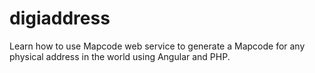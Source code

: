 # digiaddress
Learn how to use Mapcode web service to generate a Mapcode for any physical address in the world using Angular and PHP.
